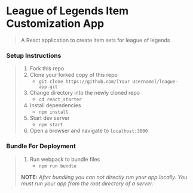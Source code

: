 # League of Legends Item Customization App

> A React application to create item sets for league of legends

### Setup Instructions

> 1. Fork this repo
> 1. Clone your forked copy of this repo
>    - `git clone https://github.com/[Your Username]/league-app.git`
> 1. Change directory into the newly cloned repo
>    - `cd react_starter`
> 1. Install dependencies 
>    - `npm install`
> 1. Start dev server
>    - `npm start`
> 1. Open a browser and navigate to `localhost:3000`

### Bundle For Deployment

> 1. Run webpack to bundle files
>    - `npm run bundle`
> 
> **NOTE:** *After bundling you can not directly run your app locally. You must run your app from the root directory of a server.*
